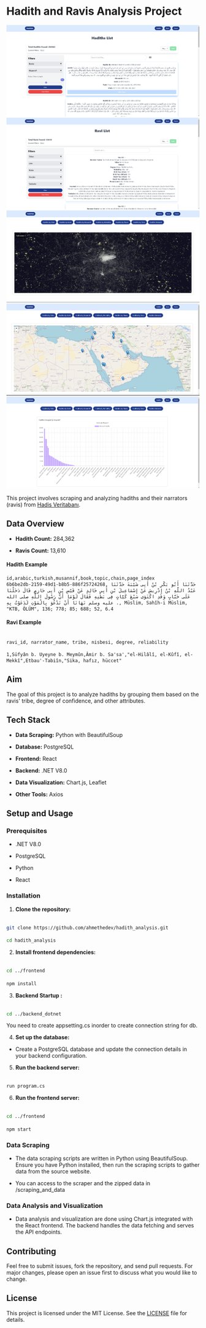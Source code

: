 # Hadith and Ravis Analysis Project

![dashboard](public/mock1.png)
![dashboard](public/mock2.png)
![dashboard](public/mock3.png)  
![dashboard](public/mock4.png)  
![dashboard](public/mock6.png)  

This project involves scraping and analyzing hadiths and their narrators (ravis) from [Hadis Veritabanı](https://www.hadisveritabani.info/).

  

## Data Overview

  

-  **Hadith Count:** 284,362

-  **Ravis Count:** 13,610

  

#### Hadith Example

  

```text
id,arabic,turkish,musannif,book,topic,chain,page_index
6b6be2db-2159-49d1-b8b5-886f25724268, حَدَّثَنَا أَبُو بَكْرِ بْنُ أَبِى شَيْبَةَ حَدَّثَنَا عَبْدُ اللَّهِ بْنُ إِدْرِيسَ عَنْ إِسْمَاعِيلَ بْنِ أَبِى خَالِدٍ عَنْ قَيْسِ بْنِ أَبِى حَازِمٍ قَالَ دَخَلْنَا عَلَى خَبَّابٍ وَقَدِ اكْتَوَى سَبْعَ كَيَّاتٍ فِى بَطْنِهِ فَقَالَ لَوْمَا أَنَّ رَسُولَ اللَّهِ صلى الله عليه وسلم نَهَانَا أَنْ نَدْعُوَ بِالْمَوْتِ لَدَعَوْتُ بِهِ ., Müslim, Sahîh-i Müslim, "KTB, ÖLÜM", 136; 778; 85; 688; 52, 6.4

```

#### Ravi Example

  

```text

ravi_id, narrator_name, tribe, nisbesi, degree, reliability

1,Süfyân b. Uyeyne b. Meymûn,Âmir b. Sa'sa',"el-Hilâlî, el-Kûfî, el-Mekkî",Etbau'-Tabiîn,"Sika, hafız, hüccet"

```

  

## Aim

  

The goal of this project is to analyze hadiths by grouping them based on the ravis' tribe, degree of confidence, and other attributes.

  

## Tech Stack

  

-  **Data Scraping:** Python with BeautifulSoup

-  **Database:** PostgreSQL

-  **Frontend:** React

-  **Backend:** .NET V8.0

-  **Data Visualization:** Chart.js, Leaflet

-  **Other Tools:** Axios

  

## Setup and Usage

  

### Prerequisites

  

- .NET V8.0

- PostgreSQL

- Python

- React
  

### Installation

  

1.  **Clone the repository:**

  

```sh

git clone https://github.com/ahmethedev/hadith_analysis.git

cd hadith_analysis

```


  

2.  **Install frontend dependencies:**

  

```sh

cd ../frontend

npm install

```

 3.  **Backend Startup :**

  

```sh

cd ../backend_dotnet


```
 
 You need to create appsetting.cs inorder to create connection string for db.


4.  **Set up the database:**

  

- Create a PostgreSQL database and update the connection details in your backend configuration.

  

5.  **Run the backend server:**

  

```sh

run program.cs
```

  

6.  **Run the frontend server:**

  

```sh

cd ../frontend

npm start

```

  

### Data Scraping

  

- The data scraping scripts are written in Python using BeautifulSoup. Ensure you have Python installed, then run the scraping scripts to gather data from the source website.

- You can access to the scraper and the zipped data in /scraping_and_data 

  

### Data Analysis and Visualization

  

- Data analysis and visualization are done using Chart.js integrated with the React frontend. The backend handles the data fetching and serves the API endpoints.

  

  

## Contributing

  

Feel free to submit issues, fork the repository, and send pull requests. For major changes, please open an issue first to discuss what you would like to change.

  

## License

  

This project is licensed under the MIT License. See the [LICENSE](LICENSE) file for details.
